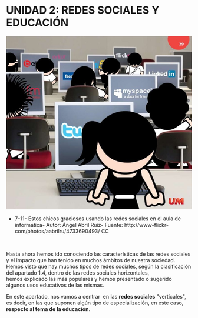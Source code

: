 
# UNIDAD 2: REDES SOCIALES Y EDUCACIÓN


![](img/4733690493_e846833dbc_o.jpg)

- 7-11- Estos chicos graciosos usando las redes sociales en el aula de informática- Autor: Ángel Abril Ruiz- Fuente: http://www-flickr-com/photos/aabrilru/4733690493/ CC

 

Hasta ahora hemos ido conociendo las características de las redes sociales y el impacto que han tenido en muchos ámbitos de nuestra sociedad. Hemos visto que hay muchos tipos de redes sociales, según la clasificación del apartado 1.4, dentro de las redes sociales horizontales, hemos explicado las más populares y hemos presentado o sugerido algunos usos educativos de las mismas.

En este apartado, nos vamos a centrar  en las **redes sociales** "verticales", es decir, en las que suponen algún tipo de especialización, en este caso, **respecto al tema de la educación**.

